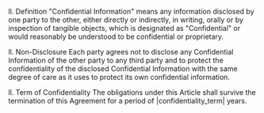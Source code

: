 ll. Definition
"Confidential Information" means any information disclosed by one party to the other, either directly or indirectly, in writing, orally or by inspection of tangible objects, which is designated as "Confidential" or would reasonably be understood to be confidential or proprietary.

ll. Non-Disclosure
Each party agrees not to disclose any Confidential Information of the other party to any third party and to protect the confidentiality of the disclosed Confidential Information with the same degree of care as it uses to protect its own confidential information.

ll. Term of Confidentiality
The obligations under this Article shall survive the termination of this Agreement for a period of |confidentiality_term| years.
